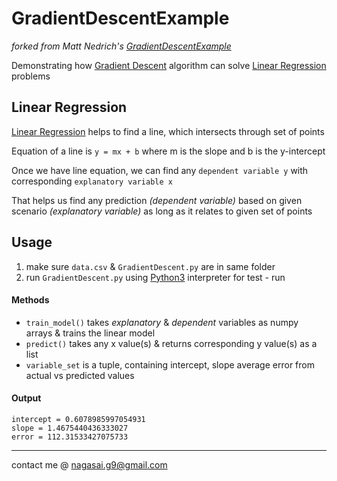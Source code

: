 # GradientDescentExample
*forked from Matt Nedrich's [GradientDescentExample](https://github.com/mattnedrich/GradientDescentExample)*

Demonstrating how [Gradient Descent](http://en.wikipedia.org/wiki/Gradient_descent) algorithm can solve [Linear Regression](https://en.m.wikipedia.org/wiki/Linear_regression) problems

## Linear Regression
[Linear Regression](https://en.m.wikipedia.org/wiki/Linear_regression) helps to find a line, which intersects through set of points

Equation of a line is `y = mx + b` where m is the slope and b is the y-intercept

Once we have line equation, we can find any ```dependent variable y``` with corresponding ```explanatory variable x```

That helps us find any prediction _(dependent variable)_ based on given scenario _(explanatory variable)_ as long as it relates to given set of points

## Usage
1. make sure `data.csv` & `GradientDescent.py` are in same folder 
2. run `GradientDescent.py` using [Python3](https://www.python.org/downloads/) interpreter for test - run

#### Methods
- `train_model()` takes _explanatory_ & _dependent_ variables as numpy arrays & trains the linear model
- `predict()` takes any x value(s) & returns corresponding y value(s) as a list
- `variable_set` is a tuple, containing intercept, slope average error from actual vs predicted values

#### Output
```
intercept = 0.6078985997054931
slope = 1.4675440436333027
error = 112.31533427075733
```

---
contact me @ nagasai.g9@gmail.com